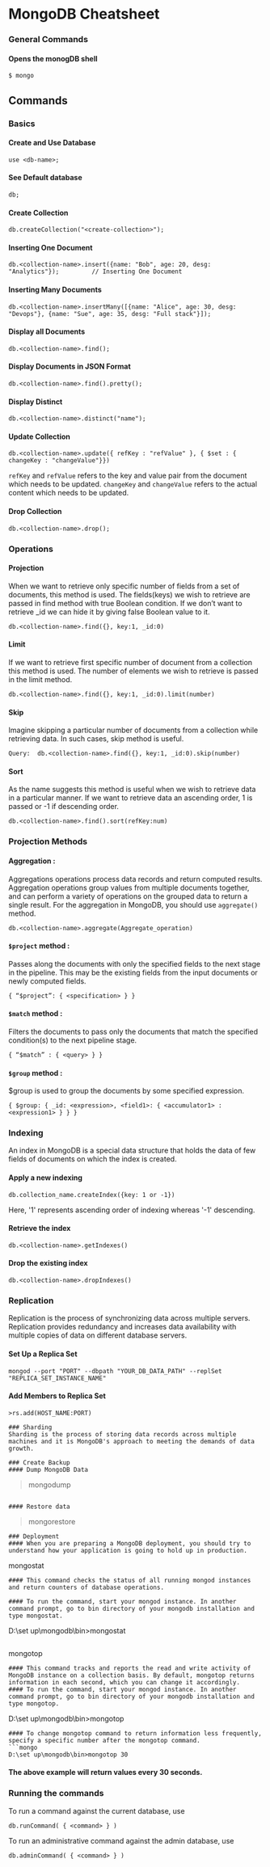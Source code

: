 # MongoDB Cheatsheet

### General Commands
#### Opens the monogDB shell

```mongo
$ mongo
```

## Commands
### Basics
#### Create and Use Database
```mongo
use <db-name>;
```

#### See Default database
```mongo
db;
```

#### Create Collection
```mongo
db.createCollection("<create-collection>");
```

#### Inserting One Document
```mongo
db.<collection-name>.insert({name: "Bob", age: 20, desg: "Analytics"});         // Inserting One Document
```

#### Inserting Many Documents
```mongo
db.<collection-name>.insertMany([{name: "Alice", age: 30, desg: "Devops"}, {name: "Sue", age: 35, desg: "Full stack"}]);
```

#### Display all Documents
```mongo
db.<collection-name>.find();
```

#### Display Documents in JSON Format
```mongo
db.<collection-name>.find().pretty();
```

#### Display Distinct
```mongo
db.<collection-name>.distinct("name");
```

#### Update Collection
```mongo
db.<collection-name>.update({ refKey : "refValue" }, { $set : { changeKey : "changeValue"}})
```
`refKey` and `refValue` refers to the key and value pair from the document which needs to be updated.
`changeKey` and `changeValue` refers to the actual content which needs to be updated.

#### Drop Collection
```mongo
db.<collection-name>.drop();
```

### Operations 
#### Projection
When we want to retrieve only specific number of fields from a set of documents, this method is used. 
The fields(keys) we wish to retrieve are passed in find method with true Boolean condition.
If we don’t want to retrieve _id we can hide it by giving false Boolean value to it.
```
db.<collection-name>.find({}, key:1, _id:0)
```
#### Limit
If we want to retrieve first specific number of document from a collection this method is used.
The number of elements we wish to retrieve is passed in the limit method.
```
db.<collection-name>.find({}, key:1, _id:0).limit(number)
```

#### Skip
Imagine skipping a particular number of documents from a collection while retrieving data.
In such cases, skip method is useful.
```
Query:  db.<collection-name>.find({}, key:1, _id:0).skip(number)
```

#### Sort
As the name suggests this method is useful when we wish to retrieve data in a particular manner.
If we want to retrieve data an ascending order, 1 is passed or -1 if descending order. 
```
db.<collection-name>.find().sort(refKey:num)
```

### Projection Methods
#### Aggregation :
Aggregations operations process data records and return computed results.
Aggregation operations group values from multiple documents together, and can perform a variety of operations on the grouped data to return a single result.
For the aggregation in MongoDB, you should use `aggregate()` method. 
```
db.<collection-name>.aggregate(Aggregate_operation)
```

#### `$project` method :
Passes along the documents with only the specified fields to the next stage in the pipeline. This may be the existing fields from the input documents or newly computed fields.
 
```
{ “$project”: { <specification> } }
```

#### `$match` method :
Filters the documents to pass only the documents that match the specified condition(s) to the next pipeline stage.
```
{ “$match” : { <query> } }
```

#### `$group` method :
$group is used to group the documents by some specified expression.
```
{ $group: { _id: <expression>, <field1>: { <accumulator1> : <expression1> } } }
```

### Indexing
An index in MongoDB is a special data structure that holds the data of few fields of documents on which the index is created.
####  Apply a new indexing
```
db.collection_name.createIndex({key: 1 or -1})
```
Here, '1' represents ascending order of indexing whereas '-1' descending.

#### Retrieve the index
```
db.<collection-name>.getIndexes()
```
####  Drop the existing index
```
db.<collection-name>.dropIndexes()
```

### Replication
Replication is the process of synchronizing data across multiple servers. Replication provides redundancy and increases data availability with multiple copies of data on different database servers.
#### Set Up a Replica Set
```
mongod --port "PORT" --dbpath "YOUR_DB_DATA_PATH" --replSet "REPLICA_SET_INSTANCE_NAME"
```
#### Add Members to Replica Set
```
>rs.add(HOST_NAME:PORT)

### Sharding
Sharding is the process of storing data records across multiple machines and it is MongoDB's approach to meeting the demands of data growth.

### Create Backup
#### Dump MongoDB Data
```
>mongodump
```

#### Restore data
```
>mongorestore
```
### Deployment
#### When you are preparing a MongoDB deployment, you should try to understand how your application is going to hold up in production.

```
mongostat
```
#### This command checks the status of all running mongod instances and return counters of database operations.

#### To run the command, start your mongod instance. In another command prompt, go to bin directory of your mongodb installation and type mongostat.
```
D:\set up\mongodb\bin>mongostat
```

```
mongotop
```
#### This command tracks and reports the read and write activity of MongoDB instance on a collection basis. By default, mongotop returns information in each second, which you can change it accordingly.
#### To run the command, start your mongod instance. In another command prompt, go to bin directory of your mongodb installation and type mongotop.
```
D:\set up\mongodb\bin>mongotop
```
#### To change mongotop command to return information less frequently, specify a specific number after the mongotop command.
```mongo
D:\set up\mongodb\bin>mongotop 30
```
#### The above example will return values every 30 seconds.

### Running the commands
To run a command against the current database, use
```mongo
db.runCommand( { <command> } )
```

To run an administrative command against the admin database, use
```mongo
db.adminCommand( { <command> } )
```
